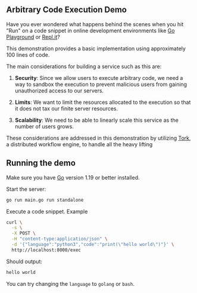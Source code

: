 ## Arbitrary Code Execution Demo

Have you ever wondered what happens behind the scenes when you hit "Run" on a code snippet in online development environments like [Go Playground](https://go.dev/play/) or [Repl.it](https://replit.com/)?

This demonstration provides a basic implementation using approximately 100 lines of code.

The main considerations for building a service such as this are:

1.  **Security**: Since we allow users to execute arbitrary code, we need a way to sandbox the execution to prevent malicious users from gaining unauthorized access to our servers.

2.  **Limits**: We want to limit the resources allocated to the execution so that it does not tax our finite server resources.

3.  **Scalability**: We need to be able to linearly scale this service as the number of users grows.

These considerations are addressed in this demonstration by utilizing [Tork](https://github.com/runabol/tork), a distributed workflow engine, to handle all the heavy lifting

## Running the demo

Make sure you have [Go](https://golang.org/) version 1.19 or better installed.

Start the server:

```bash
go run main.go run standalone
```

Execute a code snippet. Example

```bash
curl \
  -s \
  -X POST \
  -H "content-type:application/json" \
  -d '{"language":"python3","code":"print(\"hello world\")"}' \
  http://localhost:8000/exec
```

Should output:

```bash
hello world
```

You can try changing the `language` to `golang` or `bash`.
